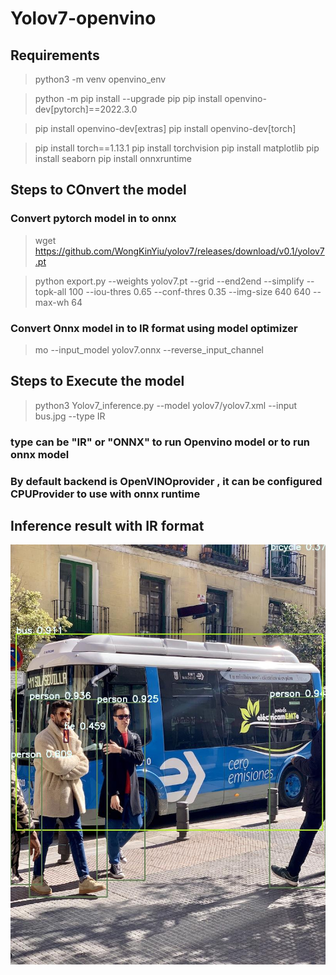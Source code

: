 # Yolov7-openvino

## Requirements

>	python3 -m venv openvino_env

>	python -m pip install --upgrade pip
>	pip install openvino-dev[pytorch]==2022.3.0

>	pip install openvino-dev[extras]
>	pip install openvino-dev[torch]

>	pip install torch==1.13.1
>	pip install torchvision
>	pip install matplotlib
>	pip install seaborn
>	pip install onnxruntime



## Steps to COnvert the model
### Convert pytorch model in to onnx
>	wget https://github.com/WongKinYiu/yolov7/releases/download/v0.1/yolov7.pt

>	python export.py --weights yolov7.pt --grid --end2end --simplify --topk-all 100 --iou-thres 0.65 --conf-thres 0.35 --img-size 640 640 --max-wh 64

### Convert Onnx model in to IR format using model optimizer

>	mo --input_model yolov7.onnx --reverse_input_channel

## Steps to Execute the model

>	 python3 Yolov7_inference.py --model yolov7/yolov7.xml --input bus.jpg --type IR

### type can be "IR" or "ONNX" to run Openvino model or to run onnx model
### By default backend is OpenVINOprovider , it can be configured CPUProvider to use with onnx runtime

## Inference result with IR format

![Screenshot](bus.jpeg)
